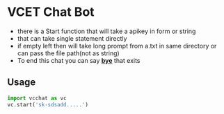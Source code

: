 # VCET Chat Bot 

* there is a Start function that will take a apikey in form or string 
* that can take single statement directly 
* if empty left then will take long prompt from a.txt in same directory or can pass the file path(not as string)
* To end this chat you can say <b><u>bye</u></b> that exits

## Usage
```python
import vcchat as vc
vc.start('sk-sdsadd.....')
```
